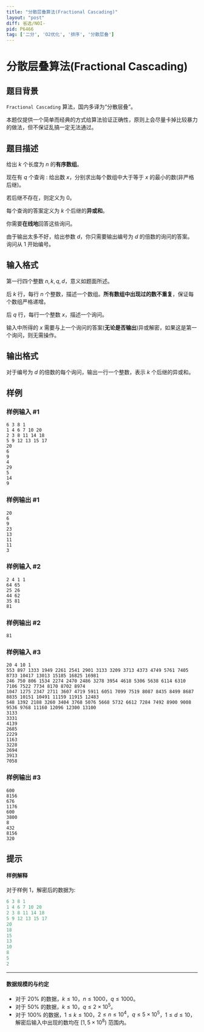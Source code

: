 ```yaml
---
title: "分散层叠算法(Fractional Cascading)"
layout: "post"
diff: 省选/NOI-
pid: P6466
tag: ['二分', 'O2优化', '排序', '分散层叠']
---
```

# 分散层叠算法(Fractional Cascading)
## 题目背景

`Fractional Cascading` 算法，国内多译为“分散层叠”。

本题仅提供一个简单而经典的方式给算法验证正确性，原则上会尽量卡掉比较暴力的做法，但不保证乱搞一定无法通过。
## 题目描述

给出 $k$ 个长度为 $n$ 的**有序数组**。

现在有 $q$ 个查询 : 给出数 $x$，分别求出每个数组中大于等于 $x$ 的最小的数(非严格后继)。

若后继不存在，则定义为 $0$。

每个查询的答案定义为 $k$ 个后继的**异或和**。

你需要**在线地**回答这些询问。

由于输出太多不好，给出参数 $d$，你只需要输出编号为 $d$ 的倍数的询问的答案。询问从 $1$ 开始编号。


## 输入格式

第一行四个整数 $n,k,q,d$，意义如题面所述。

后 $k$ 行，每行 $n$ 个整数，描述一个数组。**所有数组中出现过的数不重复**，保证每个数组严格递增。

后 $q$ 行，每行一个整数 $x$，描述一个询问。

输入中所得的 $x$ 需要与上一个询问的答案(**无论是否输出**)异或解密，如果这是第一个询问，则无需操作。
## 输出格式

对于编号为 $d$ 的倍数的每个询问，输出一行一个整数，表示  $k$ 个后继的异或和。
## 样例

### 样例输入 #1
```
6 3 8 1
1 4 6 7 10 20 
2 3 8 11 14 18 
5 9 12 13 15 17 
20
6
9
4
29
5
14
9
```
### 样例输出 #1
```
20
6
9
23
13
11
11
3
```
### 样例输入 #2
```
2 4 1 1
64 65
25 26
44 62
35 81
81
```
### 样例输出 #2
```
81
```
### 样例输入 #3
```
20 4 10 1
553 897 1333 1949 2261 2541 2901 3133 3209 3713 4373 4749 5761 7405 8733 10417 13013 15185 16825 16981 
246 750 806 1534 2274 2470 2486 3278 3954 4618 5306 5638 6114 6310 7106 7522 7734 8170 8702 8974 
1047 1275 2347 2711 3607 4719 5911 6051 7099 7519 8087 8435 8499 8687 8835 10151 10491 11159 11915 12483 
548 1392 2188 3260 3404 3768 5076 5668 5732 6612 7284 7492 8900 9008 9536 9768 11160 12096 12300 13100 
3133
3331
4139
2685
2229
1163
3228
2694
3913
7058
```
### 样例输出 #3
```
600
8156
676
1176
600
3800
8
432
8156
320
```
## 提示

#### 样例解释

对于样例 1，解密后的数据为:

```cpp
6 3 8 1
1 4 6 7 10 20
2 3 8 11 14 18
5 9 12 13 15 17
20
18
15
13
10
8
5
2
```
---
#### 数据规模的与约定
- 对于 $20\%$ 的数据，$k\leq 10$，$n\leq 1000$，$q\leq 1000$。
- 对于 $50\%$ 的数据，$k\leq 10$，$q\leq 2\times 10^5$。
- 对于 $100\%$ 的数据，$1 \leq k\leq 100$，$2\leq n\leq 10^4$，$q\leq 5\times 10^5$，$1\leq d\leq 10$，解密后输入中出现的数均在 $[1,5\times 10^8)$ 范围内。
